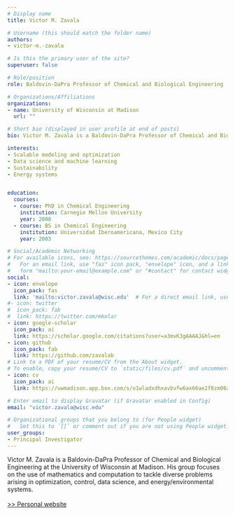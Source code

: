 ```yaml
---
# Display name
title: Victor M. Zavala

# Username (this should match the folder name)
authors:
- victor-m.-zavala

# Is this the primary user of the site?
superuser: false

# Role/position
role: Baldovin-DaPra Professor of Chemical and Biological Engineering

# Organizations/Affiliations
organizations:
- name: University of Wisconsin at Madison
  url: ""

# Short bio (displayed in user profile at end of posts)
bio: Victor M. Zavala is a Baldovin-DaPra Professor of Chemical and Biological Engineering at the University of Wisconsin at Madison. His group focuses on the use of mathematics and computation to tackle diverse problems arising in optimization, control, data science, and energy/environmental systems.

interests:
- Scalable modeling and optimization
- Data science and machine learning
- Sustainability
- Energy systems


education:
  courses:
  - course: PhD in Chemical Engineering
    institution: Carnegie Mellon University
    year: 2008
  - course: BS in Chemical Engineering
    institution: Universidad Iberoamericana, Mexico City
    year: 2003

# Social/Academic Networking
# For available icons, see: https://sourcethemes.com/academic/docs/page-builder/#icons
#   For an email link, use "fas" icon pack, "envelope" icon, and a link in the
#   form "mailto:your-email@example.com" or "#contact" for contact widget.
social:
- icon: envelope
  icon_pack: fas
  link: 'mailto:victor.zavala@wisc.edu'  # For a direct email link, use "mailto:test@example.org".
#- icon: twitter
#  icon_pack: fab
#  link: https://twitter.com/mkolar
- icon: google-scholar
  icon_pack: ai
  link: https://scholar.google.com/citations?user=a3mvK3gAAAAJ&hl=en
- icon: github
  icon_pack: fab
  link: https://github.com/zavalab
# Link to a PDF of your resume/CV from the About widget.
# To enable, copy your resume/CV to `static/files/cv.pdf` and uncomment the lines below.
- icon: cv
  icon_pack: ai
  link: https://uwmadison.app.box.com/s/o1wladxdhxavbvfw6ax66ae2f8zm06x9

# Enter email to display Gravatar (if Gravatar enabled in Config)
email: "victor.zavala@wisc.edu"

# Organizational groups that you belong to (for People widget)
#   Set this to `[]` or comment out if you are not using People widget.
user_groups:
- Principal Investigator
---
```


Victor M. Zavala is a Baldovin-DaPra Professor of Chemical and Biological Engineering at the University of Wisconsin at Madison. His group focuses on the use of mathematics and computation to tackle diverse problems arising in optimization, control, data science, and energy/environmental systems.
\
\
[>> Personal website](https://zavalab.engr.wisc.edu/)
